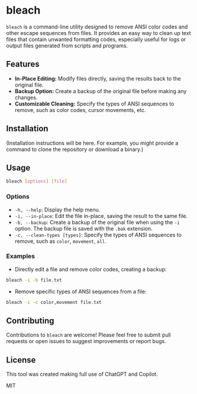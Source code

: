 # bleach

`bleach` is a command-line utility designed to remove ANSI color codes and other escape sequences from files. It provides an easy way to clean up text files that contain unwanted formatting codes, especially useful for logs or output files generated from scripts and programs.

## Features

- **In-Place Editing:** Modify files directly, saving the results back to the original file.
- **Backup Option:** Create a backup of the original file before making any changes.
- **Customizable Cleaning:** Specify the types of ANSI sequences to remove, such as color codes, cursor movements, etc.

## Installation

(Installation instructions will be here. For example, you might provide a command to clone the repository or download a binary.)

## Usage

```bash
bleach [options] [file]
```

### Options

- `-h, --help`: Display the help menu.
- `-i, --in-place`: Edit the file in-place, saving the result to the same file.
- `-b, --backup`: Create a backup of the original file when using the `-i` option. The backup file is saved with the `.bak` extension.
- `-c, --clean-types [types]`: Specify the types of ANSI sequences to remove, such as `color`, `movement`, `all`.

### Examples

- Directly edit a file and remove color codes, creating a backup:

```bash
bleach -i -b file.txt
```

- Remove specific types of ANSI sequences from a file:

```bash
bleach -i -c color,movement file.txt
```

## Contributing

Contributions to `bleach` are welcome! Please feel free to submit pull requests or open issues to suggest improvements or report bugs.

## License

This tool was created making full use of ChatGPT and Copilot.

MIT
